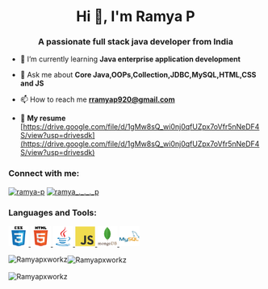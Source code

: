 <h1 align="center">Hi 👋, I'm Ramya P</h1>
<h3 align="center">A passionate full stack java developer from India</h3>

- 🌱 I’m currently learning **Java enterprise application development**

- 💬 Ask me about **Core Java,OOPs,Collection,JDBC,MySQL,HTML,CSS and JS**

- 📫 How to reach me **rramyap920@gmail.com**

- 📄 **My resume** [https://drive.google.com/file/d/1gMw8sQ_wi0nj0qfUZpx7oVfr5nNeDF4S/view?usp=drivesdk](https://drive.google.com/file/d/1gMw8sQ_wi0nj0qfUZpx7oVfr5nNeDF4S/view?usp=drivesdk)

<h3 align="left">Connect with me:</h3>
<p align="left">
<a href="https://linkedin.com/in/ramya-p" target="blank"><img align="center" src="https://raw.githubusercontent.com/rahuldkjain/github-profile-readme-generator/master/src/images/icons/Social/linked-in-alt.svg" alt="ramya-p" height="30" width="40" /></a>
<a href="https://instagram.com/ramya_._._._p" target="blank"><img align="center" src="https://raw.githubusercontent.com/rahuldkjain/github-profile-readme-generator/master/src/images/icons/Social/instagram.svg" alt="ramya_._._._p" height="30" width="40" /></a>
</p>

<h3 align="left">Languages and Tools:</h3>
<p align="left"> <a href="https://www.w3schools.com/css/" target="_blank" rel="noreferrer"> <img src="https://raw.githubusercontent.com/devicons/devicon/master/icons/css3/css3-original-wordmark.svg" alt="css3" width="40" height="40"/> </a> <a href="https://www.w3.org/html/" target="_blank" rel="noreferrer"> <img src="https://raw.githubusercontent.com/devicons/devicon/master/icons/html5/html5-original-wordmark.svg" alt="html5" width="40" height="40"/> </a> <a href="https://www.java.com" target="_blank" rel="noreferrer"> <img src="https://raw.githubusercontent.com/devicons/devicon/master/icons/java/java-original.svg" alt="java" width="40" height="40"/> </a> <a href="https://developer.mozilla.org/en-US/docs/Web/JavaScript" target="_blank" rel="noreferrer"> <img src="https://raw.githubusercontent.com/devicons/devicon/master/icons/javascript/javascript-original.svg" alt="javascript" width="40" height="40"/> </a> <a href="https://www.mongodb.com/" target="_blank" rel="noreferrer"> <img src="https://raw.githubusercontent.com/devicons/devicon/master/icons/mongodb/mongodb-original-wordmark.svg" alt="mongodb" width="40" height="40"/> </a> <a href="https://www.mysql.com/" target="_blank" rel="noreferrer"> <img src="https://raw.githubusercontent.com/devicons/devicon/master/icons/mysql/mysql-original-wordmark.svg" alt="mysql" width="40" height="40"/> </a> </p>


<p><img align="left" src="https://github-readme-stats.vercel.app/api/top-langs?username=Ramyapxworkz&show_icons=true&locale=en&layout=compact" alt="Ramyapxworkz" /></p>

<p><img align="center" src="https://github-readme-stats.vercel.app/api?username=Ramyapxworkz&show_icons=true&locale=en" alt="Ramyapxworkz" /></p>

<p><img align="center" src="https://github-readme-streak-stats.herokuapp.com/?user=Ramyapxworkz&" alt="Ramyapxworkz" /></p>
